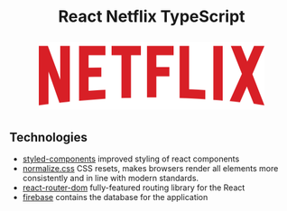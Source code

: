 <h1 align="center">
React Netflix TypeScript
<p>
    <img src="./screenshots/logo-netflix.svg" alt="logo-netflix" title="logo-netflix" width="400" height="120"/>
</p>
</h1>


## Technologies

- [styled-components](https://styled-components.com/) improved styling of react components
- [normalize.css](https://necolas.github.io/normalize.css/) CSS resets, makes browsers render all elements more consistently and in line with modern standards.
- [react-router-dom](https://github.com/remix-run/react-router) fully-featured routing library for the React
- [firebase](https://firebase.google.com/docs/web/setup) contains the database for the application

